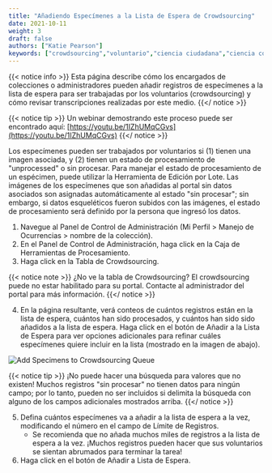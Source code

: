 ```yaml
---
title: "Añadiendo Especímenes a la Lista de Espera de Crowdsourcing"
date: 2021-10-11
weight: 3
draft: false
authors: ["Katie Pearson"]
keywords: ["crowdsourcing","voluntario","ciencia ciudadana","ciencia comunitaria"]
---
```


{{< notice info >}}
  Esta página describe cómo los encargados de colecciones o administradores pueden añadir registros de especímenes a la lista de espera para ser trabajadas por los voluntarios (crowdsourcing) y cómo revisar transcripciones realizadas por este medio.
{{</ notice >}}

{{< notice tip >}}
  Un webinar demostrando este proceso puede ser encontrado aquí: [https://youtu.be/1IZhUMqCGvs](https://youtu.be/1IZhUMqCGvs)
{{</ notice >}}

Los especímenes pueden ser trabajados por voluntarios si (1) tienen una imagen asociada, y (2) tienen un estado de procesamiento de "unprocessed" o sin procesar. Para manejar el estado de procesamiento de un espécimen, puede utilizar la Herramienta de Edición por Lote. Las imágenes de los especímenes que son añadidas al portal sin datos asociados son asignadas automáticamente al estado "sin procesar"; sin embargo, si datos esqueléticos fueron subidos con las imágenes, el estado de procesamiento será definido por la persona que ingresó los datos.

1. Navegue al Panel de Control de Administración (Mi Perfil > Manejo de Ocurrencias > nombre de la colección).
2. En el Panel de Control de Administración, haga click en la Caja de Herramientas de Procesamiento.
3. Haga click en la Tabla de Crowdsourcing.

{{< notice note >}}
  ¿No ve la tabla de Crowdsourcing? El crowdsourcing puede no estar habilitado para su portal. Contacte al administrador del portal para más información.
{{</ notice >}}

4. En la página resultante, verá conteos de cuántos registros están en la lista de espera, cuántos han sido procesados, y cuántos han sido sido añadidos a la lista de espera. Haga click en el botón de Añadir a la Lista de Espera para ver opciones adicionales para refinar cuáles especímenes quiere incluir en la lista (mostrado en la imagen de abajo).

![Add Specimens to Crowdsourcing Queue](/symbiota-docs/images/crowdsourcing2.PNG)

{{< notice tip >}}
  ¡No puede hacer una búsqueda para valores que no existen! Muchos registros "sin procesar" no tienen datos para ningún campo; por lo tanto, pueden no ser incluidos si delimita la búsqueda con alguno de los campos adicionales mostrados arriba.
{{</ notice >}}

5. Defina cuántos especímenes va a añadir a la lista de espera a la vez, modificando el número en el campo de Límite de Registros.
      * Se recomienda que no añada muchos miles de registros a la lista de espera a la vez. ¡Muchos registros pueden hacer que sus voluntarios se sientan abrumados para terminar la tarea!
6. Haga click en el botón de Añadir a Lista de Espera.
